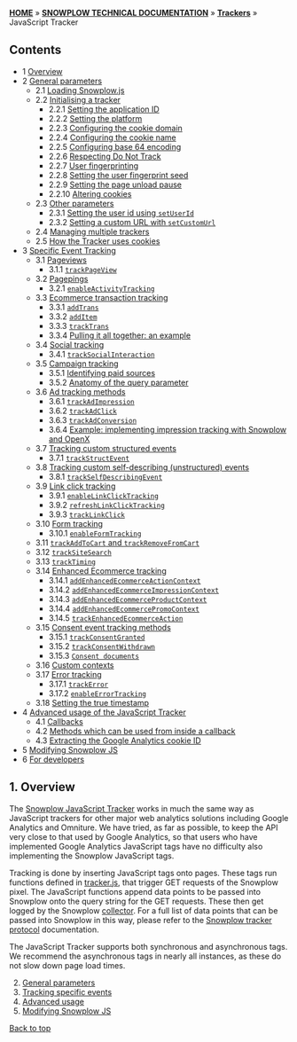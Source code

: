 <a name="top" />

[**HOME**](Home) » [**SNOWPLOW TECHNICAL DOCUMENTATION**](Snowplow-technical-documentation) » [**Trackers**](trackers) » JavaScript Tracker

## Contents

- 1 [Overview](#overview)  
- 2 [General parameters](1-General-parameters-for-the-Javascript-tracker#wiki-general)  
  - 2.1 [Loading Snowplow.js](1-General-parameters-for-the-Javascript-tracker#wiki-loading)
  - 2.2 [Initialising a tracker](1-General-parameters-for-the-Javascript-tracker#wiki-initialisation)
    - 2.2.1 [Setting the application ID](1-General-parameters-for-the-Javascript-tracker#app-id)
    - 2.2.2 [Setting the platform](1-General-parameters-for-the-Javascript-tracker#wiki-platform)
    - 2.2.3 [Configuring the cookie domain](1-General-parameters-for-the-Javascript-tracker#wiki-cookie-domain)
    - 2.2.4 [Configuring the cookie name](1-General-parameters-for-the-Javascript-tracker#wiki-cookie-name)
    - 2.2.5 [Configuring base 64 encoding](1-General-parameters-for-the-Javascript-tracker#wiki-base-64)
    - 2.2.6 [Respecting Do Not Track](1-General-parameters-for-the-Javascript-tracker#wiki-respect-do-not-track)
    - 2.2.7 [User fingerprinting](1-General-parameters-for-the-Javascript-tracker#wiki-user-fingerprint)
    - 2.2.8 [Setting the user fingerprint seed](1-General-parameters-for-the-Javascript-tracker#wiki-user-fingerprint-seed)
    - 2.2.9 [Setting the page unload pause](1-General-parameters-for-the-Javascript-tracker#wiki-page-unload-timer)
    - 2.2.10 [Altering cookies](1-General-parameters-for-the-Javascript-tracker#session-cookie-duration)
  - 2.3 [Other parameters](1-General-parameters-for-the-Javascript-tracker#other-methods)
    - 2.3.1 [Setting the user id using `setUserId`](1-General-parameters-for-the-Javascript-tracker#wiki-user-id)
    - 2.3.2 [Setting a custom URL with `setCustomUrl`](1-General-parameters-for-the-Javascript-tracker#wiki-custom-url)
  - 2.4 [Managing multiple trackers](1-General-parameters-for-the-Javascript-tracker#wiki-multiple-trackers)
  - 2.5 [How the Tracker uses cookies](1-General-parameters-for-the-Javascript-tracker#wiki-cookies)
- 3 [Specific Event Tracking](2-Specific-event-tracking-with-the-Javascript-tracker)
  - 3.1 [Pageviews](2-Specific-event-tracking-with-the-Javascript-tracker#page)  
    - 3.1.1 [`trackPageView`](2-Specific-event-tracking-with-the-Javascript-tracker#trackPageView)  
  - 3.2 [Pagepings](2-Specific-event-tracking-with-the-Javascript-tracker#pagepings)  
    - 3.2.1 [`enableActivityTracking`](2-Specific-event-tracking-with-the-Javascript-tracker#enableActivityTracking)  
  - 3.3 [Ecommerce transaction tracking](2-Specific-event-tracking-with-the-Javascript-tracker#ecommerce)  
    - 3.3.1 [`addTrans`](2-Specific-event-tracking-with-the-Javascript-tracker#addTrans)  
    - 3.3.2 [`addItem`](2-Specific-event-tracking-with-the-Javascript-tracker#addItem)  
    - 3.3.3 [`trackTrans`](2-Specific-event-tracking-with-the-Javascript-tracker#trackTrans)  
    - 3.3.4 [Pulling it all together: an example](2-Specific-event-tracking-with-the-Javascript-tracker#ecomm-example)
  - 3.4 [Social tracking](2-Specific-event-tracking-with-the-Javascript-tracker#social)
    - 3.4.1 [`trackSocialInteraction`](2-Specific-event-tracking-with-the-Javascript-tracker#trackSocial)
  - 3.5 [Campaign tracking](2-Specific-event-tracking-with-the-Javascript-tracker#campaign)  
    - 3.5.1 [Identifying paid sources](2-Specific-event-tracking-with-the-Javascript-tracker#identifying-paid-sources)  
    - 3.5.2 [Anatomy of the query parameter](2-Specific-event-tracking-with-the-Javascript-tracker#anatomy-of-the-query-parameters)
  - 3.6 [Ad tracking methods](2-Specific-event-tracking-with-the-Javascript-tracker#ad-tracking)
    - 3.6.1 [`trackAdImpression`](2-Specific-event-tracking-with-the-Javascript-tracker#adImpression)
    - 3.6.2 [`trackAdClick`](2-Specific-event-tracking-with-the-Javascript-tracker#adClick)
    - 3.6.3 [`trackAdConversion`](2-Specific-event-tracking-with-the-Javascript-tracker#adConversion)
    - 3.6.4 [Example: implementing impression tracking with Snowplow and OpenX](2-Specific-event-tracking-with-the-Javascript-tracker#ad-example)
  - 3.7 [Tracking custom structured events](2-Specific-event-tracking-with-the-Javascript-tracker#custom-structured-events)  
    - 3.7.1 [`trackStructEvent`](2-Specific-event-tracking-with-the-Javascript-tracker#trackStructEvent)
  - 3.8 [Tracking custom self-describing (unstructured) events](2-Specific-event-tracking-with-the-Javascript-tracker#38-tracking-custom-self-describing-unstructured-events)
    - 3.8.1 [`trackSelfDescribingEvent`](2-Specific-event-tracking-with-the-Javascript-tracker#381-trackselfdescribingevent)   
  - 3.9 [Link click tracking](2-Specific-event-tracking-with-the-Javascript-tracker#link-click-tracking)
    - 3.9.1 [`enableLinkClickTracking`](2-Specific-event-tracking-with-the-Javascript-tracker#enableLinkClickTracking)
    - 3.9.2 [`refreshLinkClickTracking`](2-Specific-event-tracking-with-the-Javascript-tracker#refreshLinkClickTracking)
    - 3.9.3 [`trackLinkClick`](2-Specific-event-tracking-with-the-Javascript-tracker#trackLinkClick)
  - 3.10 [Form tracking](2-Specific-event-tracking-with-the-Javascript-tracker#form-tracking)
    - 3.10.1 [`enableFormTracking`](2-Specific-event-tracking-with-the-Javascript-tracker#enableFormTracking)
  - 3.11 [`trackAddToCart` and `trackRemoveFromCart`](2-Specific-event-tracking-with-the-Javascript-tracker#cart)
  - 3.12 [`trackSiteSearch`](2-Specific-event-tracking-with-the-Javascript-tracker#siteSearch)
  - 3.13 [`trackTiming`](2-Specific-event-tracking-with-the-Javascript-tracker#timing)
  - 3.14 [Enhanced Ecommerce tracking](2-Specific-event-tracking-with-the-Javascript-tracker#enhanced-ecommerce)
    - 3.14.1 [`addEnhancedEcommerceActionContext`](2-Specific-event-tracking-with-the-Javascript-tracker#addEnhancedEcommerceActionContext)
    - 3.14.2 [`addEnhancedEcommerceImpressionContext`](2-Specific-event-tracking-with-the-Javascript-tracker#addEnhancedEcommerceImpressionContext)
    - 3.14.3 [`addEnhancedEcommerceProductContext`](2-Specific-event-tracking-with-the-Javascript-tracker#addEnhancedEcommerceProductContext)
    - 3.14.4 [`addEnhancedEcommercePromoContext`](2-Specific-event-tracking-with-the-Javascript-tracker#addEnhancedEcommercePromoContext)
    - 3.14.5 [`trackEnhancedEcommerceAction`](2-Specific-event-tracking-with-the-Javascript-tracker#trackEnhancedEcommerceAction)
  - 3.15 [Consent event tracking methods](2-Specific-event-tracking-with-the-Javascript-tracker#consent)
    - 3.15.1 [`trackConsentGranted`](2-Specific-event-tracking-with-the-Javascript-tracker#trackConsentGranted)
    - 3.15.2 [`trackConsentWithdrawn`](2-Specific-event-tracking-with-the-Javascript-tracker#trackConsentWithdrawn)
    - 3.15.3 [`Consent documents`](2-Specific-event-tracking-with-the-Javascript-tracker#consent-documents)
  - 3.16 [Custom contexts](2-Specific-event-tracking-with-the-Javascript-tracker#custom-contexts)
  - 3.17 [Error tracking](2-Specific-event-tracking-with-the-Javascript-tracker#errors)
    - 3.17.1 [`trackError`](2-Specific-event-tracking-with-the-Javascript-tracker#trackError)
    - 3.17.2 [`enableErrorTracking`](2-Specific-event-tracking-with-the-Javascript-tracker#enableErrorTracking)
  - 3.18 [Setting the true timestamp](#trueTimestamps)
- 4 [Advanced usage of the JavaScript Tracker](3-Advanced-usage-of-the-JavaScript-Tracker)
  - 4.1 [Callbacks](3-Advanced-usage-of-the-JavaScript-Tracker#callbacks)
  - 4.2 [Methods which can be used from inside a callback](3-Advanced-usage-of-the-JavaScript-Tracker#return-methods)
  - 4.3 [Extracting the Google Analytics cookie ID](3-Advanced-usage-of-the-JavaScript-Tracker#ga)
- 5 [Modifying Snowplow JS](Modifying-snowplow-js)
- 6 [For developers](4-For-developers)


<a name="overview" />

## 1. Overview

The [Snowplow JavaScript Tracker](https://github.com/snowplow/snowplow-javascript-tracker/) works in much the same way as JavaScript trackers for other major web analytics solutions including Google Analytics and Omniture. We have tried, as far as possible, to keep the API very close to that used by Google Analytics, so that users who have implemented Google Analytics JavaScript tags have no difficulty also implementing the Snowplow JavaScript tags.

Tracking is done by inserting JavaScript tags onto pages. These tags run functions defined in [tracker.js](https://github.com/snowplow/snowplow-javascript-tracker/blob/master/src/js/tracker.js), that trigger GET requests of the Snowplow pixel. The JavaScript functions append data points to be passed into Snowplow onto the query string for the GET requests. These then get logged by the Snowplow [collector](collectors). For a full list of data points that can be passed into Snowplow in this way, please refer to the [Snowplow tracker protocol](snowplow-tracker-protocol) documentation.

The JavaScript Tracker supports both synchronous and asynchronous tags. We recommend the asynchronous tags in nearly all instances, as these do not slow down page load times.

2. [General parameters](1-General-parameters-for-the-Javascript-tracker#wiki-general)  
3. [Tracking specific events](2-Specific-event-tracking-with-the-Javascript-tracker#wiki-tracking-specific-events)  
4. [Advanced usage](3-Advanced-usage-of-the-JavaScript-Tracker)  
5. [Modifying Snowplow JS](Modifying-snowplow-js)


[Back to top](#top)  
